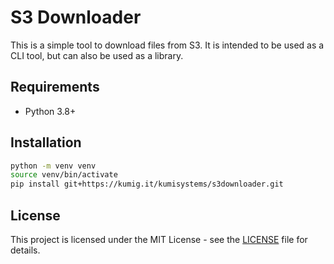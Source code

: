 # S3 Downloader

This is a simple tool to download files from S3. It is intended to be used as a CLI tool, but can also be used as a library.

## Requirements

* Python 3.8+

## Installation

```bash
python -m venv venv
source venv/bin/activate
pip install git+https://kumig.it/kumisystems/s3downloader.git
```

## License

This project is licensed under the MIT License - see the [LICENSE](LICENSE) file for details.